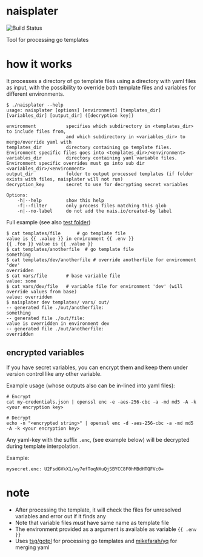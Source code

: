 naisplater
==========
![Build Status](https://github.com/nais/naisplater/workflows/Create%20docker%20image/badge.svg?branch=master)

Tool for processing go templates

# how it works

It processes a directory of go template files using a directory with yaml files as input, with the possibility to override both template files and variables for different environments.

```
$ ./naisplater --help
usage: naisplater [options] [environment] [templates_dir] [variables_dir] [output_dir] ([decryption key])

environment           specifies which subdirectory in <templates_dir> to include files from,
                      and which subdirectory in <variables_dir> to merge/override yaml with
templates_dir         directory containing go template files. Environment specific files goes into <templates_dir>/<environment>
variables_dir         directory containing yaml variable files. Environment specific overrides must go into sub dir <variables_dir>/<environment>
output_dir            folder to output processed templates (if folder exists with files, naisplater will not run)
decryption_key        secret to use for decrypting secret variables

Options:
    -h|--help         show this help
    -f|--filter       only process files matching this glob
    -n|--no-label     do not add the nais.io/created-by label
```

Full example (see also [test folder](https://github.com/nais/naisplater/tree/master/test))
```
$ cat templates/file      # go template file
value is {{ .value }} in environment {{ .env }}
{{ .foo }} value is {{ .value }}
$ cat templates/anotherfile  # go template file
something
$ cat templates/dev/anotherfile # override anotherfile for environment 'dev' 
overridden
$ cat vars/file       # base variable file
value: some
$ cat vars/dev/file   # variable file for environment 'dev' (will override values from base)
value: overridden
$ naisplater dev templates/ vars/ out/
-- generated file ./out/anotherfile:
something
-- generated file ./out/file:
value is overridden in environment dev
-- generated file ./out/anotherfile:
overridden
```

## encrypted variables

If you have secret variables, you can encrypt them and keep them under version control like any other variable.


Example usage (whose outputs also can be in-lined into yaml files):
```
# Encrypt
cat my-credentials.json | openssl enc -e -aes-256-cbc -a -md md5 -A -k <your encryption key>

# Decrypt
echo -n "<encrypted string>" | openssl enc -d -aes-256-cbc -a -md md5 -A -k <your encryption key>
```

Any yaml-key with the suffix `.enc`, (see example below) will be decrypted during template interpolation.

Example:
```
mysecret.enc: U2FsdGVkX1/wy7efToqNXuQjSBYCC8F0hMBdHTQFVc0=
```

# note

- After processing the template, it will check the files for unresolved variables and error out if it finds any
- Note that variable files _must_ have same name as template file
- The environment provided as a argument is available as variable `{{ .env }}`
- Uses [tsg/gotpl](https://github.com/tsg/gotpl) for processing go templates and [mikefarah/yq](https://github.com/mikefarah/yq) for merging yaml

